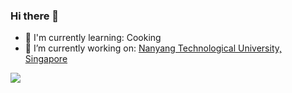 
 ### Hi there 👋

- 🌱 I'm currently learning: Cooking
- 🔭  I’m currently working on: [Nanyang Technological University, Singapore](https://www.ntu.edu.sg/Pages/home.aspx)

<img align="left" src="https://github-readme-stats.vercel.app/api?username=huangyz0918&show_icons=true&icon_color=000000&text_color=000000&bg_color=ffffff&hide_title=false&title_color=000000" />
